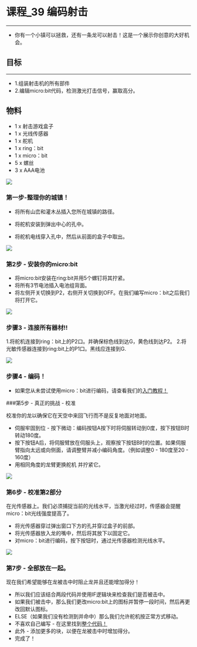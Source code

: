 ﻿# 课程_39 编码射击
---
- 你有一个小镇可以拯救，还有一条龙可以射击！这是一个展示你创意的大好机会。

## 目标
---
- 1.组装射击机的所有部件
- 2.编辑micro:bit代码，检测激光打击信号，赢取高分。

## 物料
- 1 x 射击游戏盒子
- 1 x 光线传感器
- 1 x 舵机
- 1 x ring：bit
- 1 x micro：bit
- 5 x 螺丝
- 3 x AAA电池

![](https://wiki-media-ef.oss-cn-hongkong.aliyuncs.com//images/jO5FmOT.jpg)

### 第一步-整理你的城镇！

- 将所有山峦和灌木丛插入您所在城镇的路径。


- 将舵机安装到弹出中心的孔中。


- 将舵机电线穿入孔中，然后从前面的盒子中取出。

![](https://wiki-media-ef.oss-cn-hongkong.aliyuncs.com//images/yIvsH2B.jpg)

### 第2步 - 安装你的micro:bit

- 将micro:bit安装在ring:bit并用5个螺钉将其拧紧。
- 将所有3节电池插入电池组背面。
- 将左侧开关切换到P2，右侧开关切换到OFF。在我们编写micro：bit之后我们将打开它。

![](https://wiki-media-ef.oss-cn-hongkong.aliyuncs.com//images/xSYrnfh.jpg)


### 步骤3 - 连接所有器材!!
1.将舵机连接到ring：bit上的P2口。并确保棕色线到达G，黄色线到达P2。
2.将光敏传感器连接到ring:bit上的P1口。黑线应连接到G.

![](https://wiki-media-ef.oss-cn-hongkong.aliyuncs.com//images/ckgI5h7.jpg)

### 步骤4 - 编码！
- 如果您从未尝试使用micro：bit进行编码，请查看我们的[入门教程！](https://tinkercademy.com/tutorials/getting-started-with-microbit/)


###第5步 - 真正的挑战 - 校准

校准你的龙以确保它在天空中来回飞行而不是反复地面对地面。

- 伺服牢固到位 - 按下微动：编码按钮A按下时将伺服转动到0度，按下按钮B时转动180度。
- 按下按钮A后，将伺服臂放在伺服头上，观察按下按钮B时的位置。如果伺服臂指向太远或向侧面，请调整臂并减小编码角度。（例如调整0 - 180度至20 - 160度）
- 用相同角度的龙臂更换舵机  并拧紧它。

![](https://wiki-media-ef.oss-cn-hongkong.aliyuncs.com//images/cbyTwL5.png)

### 第6步 - 校准第2部分

在光传感器上。我们必须捕捉当前的光线水平，当激光经过时，传感器会提醒micro：bit光线强度提高了。

- 将光传感器穿过弹出窗口下方的孔并穿过盒子的前部。
- 将光传感器放入龙的嘴中，然后将其放下以固定它。
- 对micro：bit进行编码，按下按钮时，通过光传感器检测光线水平。

![](https://wiki-media-ef.oss-cn-hongkong.aliyuncs.com//images/U6cIHOa.jpg)

### 第7步 - 全部放在一起。
现在我们希望能够在龙被击中时阻止龙并且还能增加得分！

- 所以我们应该结合两段代码并使用IF逻辑块来检查我们是否被击中。
- 如果我们被击中，那么我们更改micro:bit上的图标并暂停一段时间，然后再更改回默认图标。
- ELSE（如果我们没有检测到并命中）那么我们允许舵机按正常方式移动。
- 不喜欢自己编写 - 在这里找到[整个代码！](https://makecode.microbit.org/_hTm3afgh4F8f)
- 此外 - 添加更多的块，以便在龙被击中时增加得分。
- 完成了！
